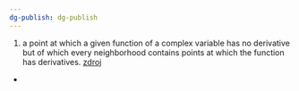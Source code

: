 ```yaml
---
dg-publish: dg-publish
---
```

1. a point at which a given function of a complex variable has no derivative but of which every neighborhood contains points at which the function has derivatives. [zdroj](https://www.dictionary.com/browse/singular-point)
+
